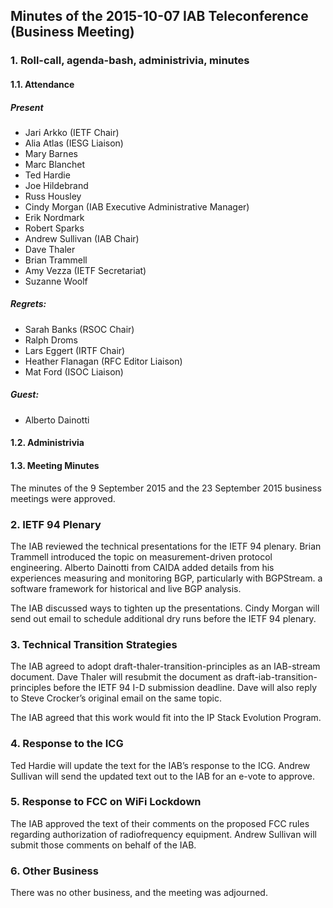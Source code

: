 
Minutes of the 2015-10-07 IAB Teleconference (Business Meeting)
---------------------------------------------------------------


### 1. Roll-call, agenda-bash, administrivia, minutes


#### 1.1. Attendance


##### Present


* Jari Arkko (IETF Chair)
* Alia Atlas (IESG Liaison)
* Mary Barnes
* Marc Blanchet
* Ted Hardie
* Joe Hildebrand
* Russ Housley
* Cindy Morgan (IAB Executive Administrative Manager)
* Erik Nordmark
* Robert Sparks
* Andrew Sullivan (IAB Chair)
* Dave Thaler
* Brian Trammell
* Amy Vezza (IETF Secretariat)
* Suzanne Woolf


##### Regrets:


* Sarah Banks (RSOC Chair)
* Ralph Droms
* Lars Eggert (IRTF Chair)
* Heather Flanagan (RFC Editor Liaison)
* Mat Ford (ISOC Liaison)


##### Guest:


* Alberto Dainotti


#### 1.2. Administrivia


#### 1.3. Meeting Minutes


The minutes of the 9 September 2015 and the 23 September 2015 business meetings were approved.


### 2. IETF 94 Plenary


The IAB reviewed the technical presentations for the IETF 94 plenary. Brian Trammell introduced the topic on measurement-driven protocol engineering. Alberto Dainotti from CAIDA added details from his experiences measuring and monitoring BGP, particularly with BGPStream. a software framework for historical and live BGP analysis.


The IAB discussed ways to tighten up the presentations. Cindy Morgan will send out email to schedule additional dry runs before the IETF 94 plenary.


### 3. Technical Transition Strategies


The IAB agreed to adopt draft-thaler-transition-principles as an IAB-stream document. Dave Thaler will resubmit the document as draft-iab-transition-principles before the IETF 94 I-D submission deadline. Dave will also reply to Steve Crocker’s original email on the same topic.


The IAB agreed that this work would fit into the IP Stack Evolution Program.


### 4. Response to the ICG


Ted Hardie will update the text for the IAB’s response to the ICG. Andrew Sullivan will send the updated text out to the IAB for an e-vote to approve.


### 5. Response to FCC on WiFi Lockdown


The IAB approved the text of their comments on the proposed FCC rules regarding authorization of radiofrequency equipment. Andrew Sullivan will submit those comments on behalf of the IAB.


### 6. Other Business


There was no other business, and the meeting was adjourned.


